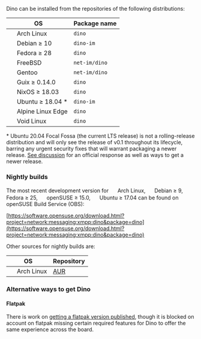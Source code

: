 Dino can be installed from the repositories of the following distributions:

| OS                  | Package name |
| ------------------- | ------ |
| <img src="https://upload.wikimedia.org/wikipedia/commons/a/a5/Archlinux-icon-crystal-64.svg" height="16"/> Arch Linux          | `dino`  |
| <img src="https://upload.wikimedia.org/wikipedia/commons/8/80/Ardebian_logo.svg" height="16"/> Debian ≥ 10 | `dino-im` |
| <img src="https://upload.wikimedia.org/wikipedia/commons/3/3f/Fedora_logo.svg" height="16"/> Fedora ≥ 28 | `dino` |
| <img src="https://upload.wikimedia.org/wikipedia/commons/3/31/Farm-Fresh_freebsd.png" height="16"/> FreeBSD | `net-im/dino` |
| <img src="https://upload.wikimedia.org/wikipedia/commons/thumb/1/19/Gentoo_Logo_Vector.svg/986px-Gentoo_Logo_Vector.svg.png" height="16"/> Gentoo | `net-im/dino` |
| <img src="https://upload.wikimedia.org/wikipedia/commons/thumb/8/81/Guix_logo.svg/264px-Guix_logo.svg.png" height="16"/> Guix ≥ 0.14.0 | `dino` |
| <img src="https://cdn.rawgit.com/NixOS/nixos-artwork/master/logo/nix-snowflake.svg" height="16"/> NixOS ≥ 18.03 | `dino` |
| <img src="https://upload.wikimedia.org/wikipedia/commons/thumb/9/94/Ubuntu_logoib.svg/1200px-Ubuntu_logoib.svg.png" height="16"/> Ubuntu ≥ 18.04 * | `dino-im` |
| <img src="https://i.imgur.com/4VH9EgI.png" height="16"> Alpine Linux Edge | `dino` |
| <img src="https://upload.wikimedia.org/wikipedia/commons/thumb/0/02/Void_Linux_logo.svg/200px-Void_Linux_logo.svg.png" height="16"/> Void Linux | `dino` |

\* Ubuntu 20.04 Focal Fossa (the current LTS release) is not a rolling-release distribution and will only see the release of v0.1 throughout its lifecycle, barring any urgent security fixes that will warrant packaging a newer release. [See discussion](https://answers.launchpad.net/ubuntu/+source/dino-im/+question/695481) for an official response as well as ways to get a newer release.

### Nightly builds
The most recent development version for <img src="https://upload.wikimedia.org/wikipedia/commons/a/a5/Archlinux-icon-crystal-64.svg" height="16"/> Arch Linux, <img src="https://upload.wikimedia.org/wikipedia/commons/8/80/Ardebian_logo.svg" height="16"/> Debian ≥ 9, <img src="https://upload.wikimedia.org/wikipedia/commons/3/3f/Fedora_logo.svg" height="16"/> Fedora ≥ 25, <img src="https://upload.wikimedia.org/wikipedia/commons/thumb/d/d0/OpenSUSE_Logo.svg/800px-OpenSUSE_Logo.svg.png" height="16"/> openSUSE ≥ 15.0, <img src="https://upload.wikimedia.org/wikipedia/commons/thumb/9/94/Ubuntu_logoib.svg/1200px-Ubuntu_logoib.svg.png" height="16"/> Ubuntu ≥ 17.04  can be found on openSUSE Build Service (OBS):

[https://software.opensuse.org/download.html?project=network:messaging:xmpp:dino&package=dino](https://software.opensuse.org/download.html?project=network:messaging:xmpp:dino&package=dino)

Other sources for nightly builds are:

| OS                  | Repository |
| ------------------- | ------ |
| <img src="https://upload.wikimedia.org/wikipedia/commons/a/a5/Archlinux-icon-crystal-64.svg" height="16"/> Arch Linux          | [AUR](https://aur.archlinux.org/packages/dino-git/)  |

### Alternative ways to get Dino

#### Flatpak

There is work on [getting a flatpak version published](https://github.com/dino/dino/issues/453), though it is blocked on account on flatpak missing certain required features for Dino to offer the same experience across the board.